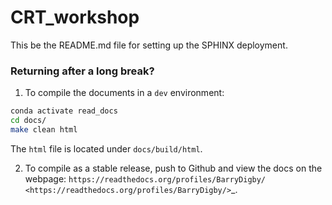 # CRT_workshop

This be the README.md file for setting up the SPHINX deployment.

### Returning after a long break? 

1. To compile the documents in a ``dev`` environment:

```bash
conda activate read_docs
cd docs/
make clean html
```

The ``html`` file is located under ``docs/build/html``.


2. To compile as a stable release, push to Github and view the docs on the webpage: `https://readthedocs.org/profiles/BarryDigby/ <https://readthedocs.org/profiles/BarryDigby/>`_.